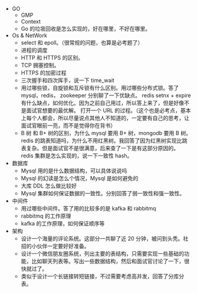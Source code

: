 * GO
  * GMP
  * Context
  * Go 的垃圾回收是怎么实现的，好在哪里，不好在哪里。
* Os & NetWork
  * select 和 epoll。（很常规的问题，也算是必考题了）
  * 进程的调度
  * HTTP 和 HTTPS 的区别。
  * TCP 拥塞控制。
  * HTTPS 的加密过程
  * 三次握手和四次挥手，说一下 time_wait
  * 用过哪些锁，自旋锁和互斥锁有什么区别。用过哪些分布式锁。答了 mysql，redis， zookeeper 分别聊了一下优缺点。
    redis setnx + expire 有什么缺点，如何优化。因为之前自己用过，所以答上来了，但是好像不是面试官想要的最优解。
    打开一个 URL 的过程。（这个也是必考点，基本上每个人都会，所以尽量说点其他人不知道的，一定要有自己的思考，让面试官眼前一亮，而不是觉得你在背书）
  * B 树 和 B+ 树的区别，为什么 mysql 要用 B+ 树，mongodb 要用 B 树。
    redis 的跳表知道吗，为什么不用红黑树。我回答了因为红黑树实现比跳表复杂。但是面试官不是很满意，后来查了一下是有这部分原因的。
    redis 集群是怎么实现的，说一下一致性 hash。
* 数据库
  * Mysql 用的是什么数据结构，可以具体说说吗
  * Mysql 的幻读是怎么个情况，Mysql 是如何避免的
  * 大库 DDL 怎么做比较好
  * Mysql 集群如何保证数据的一致性。分别回答了弱一致性和强一致性。
* 中间件
  * 用过哪些中间件。答了用的比较多的是 kafka 和 rabbitmq
  * rabbitmq 的工作原理
  * kafka 的工作原理，如何保证顺序等
* 架构
  * 设计一个海量的评论系统。这部分一共聊了近 20 分钟，被问到头秃。社招的小伙伴一定要好好准备。
  * 设计一个微信朋友圈系统，列出主要的表结构，只需要实现一些基础的功能，比如聊天列表等。写出一些数据结构，然后和面试官讨论了一下，很快就过了。
  * 类似于设计一个长链接转短链接，不过需要考虑高并发，回答了分库分表。
